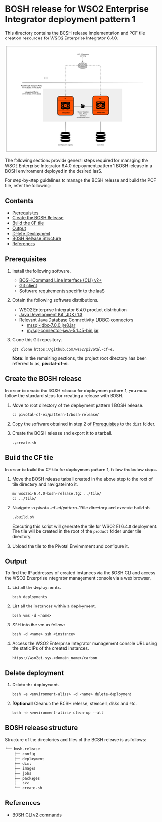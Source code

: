 # BOSH release for WSO2 Enterprise Integrator deployment pattern 1

This directory contains the BOSH release implementation and PCF tile creation resources for WSO2 Enterprise Integrator 6.4.0.

![WSO2 Enterprise Integrator 6.4.0 deployment pattern 1](images/pattern-1.png)

The following sections provide general steps required for managing the WSO2 Enterprise Integrator 6.4.0 deployment pattern 1
BOSH release in a BOSH environment deployed in the desired IaaS.

For step-by-step guidelines to manage the BOSH release and build the PCF tile, refer the following:

## Contents

* [Prerequisites](#prerequisites)
* [Create the BOSH Release](#create-the-bosh-release)
* [Build the CF tile](#build-the-cf-tile)
* [Output](#output)
* [Delete Deployment](#delete-deployment)
* [BOSH Release Structure](#bosh-release-structure)
* [References](#references)

## Prerequisites

1. Install the following software.

    - [BOSH Command Line Interface (CLI) v2+](https://bosh.io/docs/cli-v2.html)
    - [Git client](https://git-scm.com/book/en/v2/Getting-Started-Installing-Git)
    - Software requirements specific to the IaaS

2. Obtain the following software distributions.

    - WSO2 Enterprise Integrator 6.4.0 product distribution
    - [Java Development Kit (JDK) 1.8](https://adoptopenjdk.net/archive.html)
    - Relevant Java Database Connectivity (JDBC) connectors
        - [mssql-jdbc-7.0.0.jre8.jar](https://www.microsoft.com/en-us/download/details.aspx?id=57175)
        - [mysql-connector-java-5.1.45-bin.jar](https://dev.mysql.com/downloads/connector/j/)


3. Clone this Git repository.

    ```
    git clone https://github.com/wso2/pivotal-cf-ei
    ```

   **Note**: In the remaining sections, the project root directory has been referred to as, **pivotal-cf-ei**.

## Create the BOSH release

In order to create the BOSH release for deployment pattern 1, you must follow the standard steps for creating a release with BOSH.

1. Move to root directory of the deployment pattern 1 BOSH release.

    ```
    cd pivotal-cf-ei/pattern-1/bosh-release/
    ```   
2. Copy the software obtained in step 2 of [Prerequisites](#prerequisites) to the `dist` folder.

3. Create the BOSH release and export it to a tarball.
    ```
    ./create.sh
    ```
## Build the CF tile

In order to build the CF tile for deployment pattern 1, follow the below steps.

1. Move the BOSH release tarball created in the above step to the root of tile directory and navigate into it.

    ```
    mv wso2ei-6.4.0-bosh-release.tgz ../tile/
    cd ../tile/
    ```   

2. Navigate to pivotal-cf-ei/pattern-1/tile directory and execute build.sh
    ```
    ./build.sh
    ```
    Executing this script will generate the tile for WSO2 EI 6.4.0 deployment. The tile will be created in the root of the ```product``` folder under tile directory.

4. Upload the tile to the Pivotal Environment and configure it.


## Output

To find the IP addresses of created instances via the BOSH CLI and access the WSO2 Enterprise Integrator management console via a web browser,

1. List all the deployments.

    ```
    bosh deployments
    ```

2. List all the instances within a deployment.

    ```
    bosh vms -d <name>
    ```
3. SSH into the vm as follows.

    ```
    bosh -d <name> ssh <instance>
    ```

4. Access the WSO2 Enterprise Integrator management console URL using the static IPs of the created instances.

    ```
    https://wso2ei.sys.<domain_name>/carbon
    ```

## Delete deployment

1. Delete the deployment.

    ```
    bosh -e <environment-alias> -d <name> delete-deployment
    ```

2. **[Optional]** Cleanup the BOSH release, stemcell, disks and etc.

    ```
    bosh -e <environment-alias> clean-up --all
    ```

## BOSH release structure

Structure of the directories and files of the BOSH release is as follows:

```
└── bosh-release
    ├── config
    ├── deployment
    ├── dist
    ├── images
    ├── jobs
    ├── packages
    ├── src
    └── create.sh
```

## References

* [BOSH CLI v2 commands](https://bosh.io/docs/cli-v2.html)
